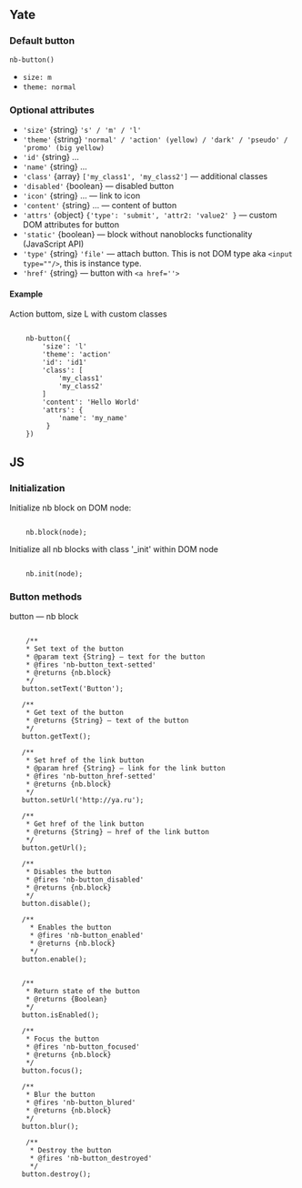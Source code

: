 ## Yate
### Default button

    nb-button()

* `size: m`
* `theme: normal`

### Optional attributes

* `'size'` {string} `'s' / 'm' / 'l'`
* `'theme'` {string} `'normal' / 'action' (yellow) / 'dark' / 'pseudo' / 'promo' (big yellow)`
* `'id'` {string} ...
* `'name'` {string} ...
* `'class'` {array} `['my_class1', 'my_class2']` — additional classes
* `'disabled'` {boolean} — disabled button
* `'icon'` {string} ... — link to icon
* `'content'` {string} ... — content of button
* `'attrs'` {object} `{'type': 'submit', 'attr2: 'value2' }` — custom DOM attributes for button
* `'static'` {boolean} — block without nanoblocks functionality (JavaScript API)
* `'type'` {string} `'file'` — attach button. This is not DOM type aka `<input type=""/>`, this is instance type.
* `'href'` {string} — button with `<a href=''>`

#### Example

Action buttom, size L with custom classes

```

    nb-button({
        'size': 'l'
        'theme': 'action'
        'id': 'id1'
        'class': [
            'my_class1'
            'my_class2'
        ]
        'content': 'Hello World'
        'attrs': {
            'name': 'my_name'
         }
    })

```
## JS

### Initialization

Initialize nb block on DOM node:
```

    nb.block(node);

```

Initialize all nb blocks with class '_init' within DOM node

```

    nb.init(node);

```

### Button methods

button — nb block

```

    /**
    * Set text of the button
    * @param text {String} — text for the button
    * @fires 'nb-button_text-setted'
    * @returns {nb.block}
    */
   button.setText('Button');

   /**
    * Get text of the button
    * @returns {String} — text of the button
    */
   button.getText();

   /**
    * Set href of the link button
    * @param href {String} — link for the link button
    * @fires 'nb-button_href-setted'
    * @returns {nb.block}
    */
   button.setUrl('http://ya.ru');

   /**
    * Get href of the link button
    * @returns {String} — href of the link button
    */
   button.getUrl();

   /**
    * Disables the button
    * @fires 'nb-button_disabled'
    * @returns {nb.block}
    */
   button.disable();

   /**
     * Enables the button
     * @fires 'nb-button_enabled'
     * @returns {nb.block}
     */
   button.enable();


   /**
    * Return state of the button
    * @returns {Boolean}
    */
   button.isEnabled();

   /**
    * Focus the button
    * @fires 'nb-button_focused'
    * @returns {nb.block}
    */
   button.focus();

   /**
    * Blur the button
    * @fires 'nb-button_blured'
    * @returns {nb.block}
    */
   button.blur();

    /**
     * Destroy the button
     * @fires 'nb-button_destroyed'
     */
   button.destroy();

```



